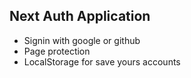 ## Next Auth Application

- Signin with google or github
- Page protection
- LocalStorage for save yours accounts
